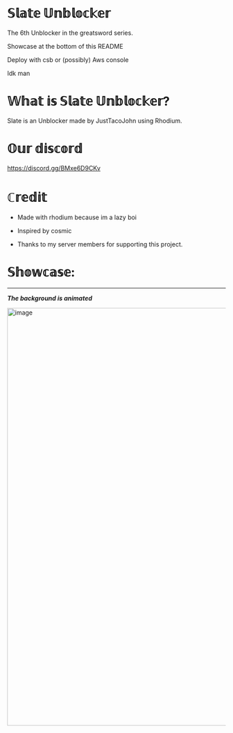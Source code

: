 # 𝕊𝕝𝕒𝕥𝕖 𝕌𝕟𝕓𝕝𝕠𝕔𝕜𝕖𝕣
The 6th Unblocker in the greatsword series.

Showcase at the bottom of this README

Deploy with csb or (possibly) Aws console

Idk man
# 𝕎𝕙𝕒𝕥 𝕚𝕤 𝕊𝕝𝕒𝕥𝕖 𝕌𝕟𝕓𝕝𝕠𝕔𝕜𝕖𝕣?
Slate is an Unblocker made by JustTacoJohn using Rhodium.
# 𝕆𝕦𝕣 𝕕𝕚𝕤𝕔𝕠𝕣𝕕

https://discord.gg/BMxe6D9CKv

# ℂ𝕣𝕖𝕕𝕚𝕥 

* Made with rhodium because im a lazy boi

* Inspired by cosmic

* Thanks to my server members for supporting this project.

# 𝕊𝕙𝕠𝕨𝕔𝕒𝕤𝕖:
------
***The background is animated***

<img width="960" alt="image" src="https://github.com/Tacogamerman/Slate/assets/119009502/aca0d619-90a6-4d8d-a676-3d289afb585f">

